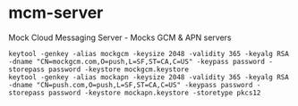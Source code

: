 # mcm-server
Mock Cloud Messaging Server - Mocks GCM &amp; APN servers



```
keytool -genkey -alias mockgcm -keysize 2048 -validity 365 -keyalg RSA -dname "CN=mockgcm.com,O=push,L=SF,ST=CA,C=US" -keypass password -storepass password -keystore mockgcm.keystore
keytool -genkey -alias mockapn -keysize 2048 -validity 365 -keyalg RSA -dname "CN=push.com,O=push,L=SF,ST=CA,C=US" -keypass password -storepass password -keystore mockapn.keystore -storetype pkcs12

```